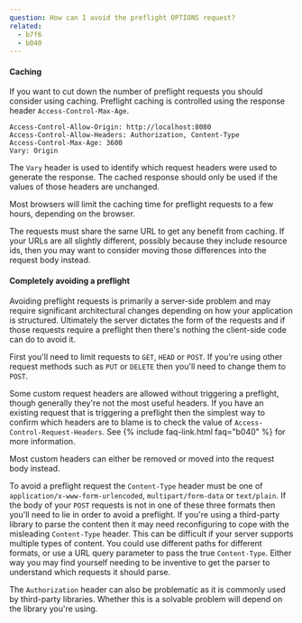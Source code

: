 ```yaml
---
question: How can I avoid the preflight OPTIONS request?
related:
  - b7f6
  - b040
---
```


#### Caching

If you want to cut down the number of preflight requests you should consider using caching. Preflight caching is
controlled using the response header `Access-Control-Max-Age`.

```
Access-Control-Allow-Origin: http://localhost:8080
Access-Control-Allow-Headers: Authorization, Content-Type
Access-Control-Max-Age: 3600
Vary: Origin
```

The `Vary` header is used to identify which request headers were used to generate the response. The cached response
should only be used if the values of those headers are unchanged.

Most browsers will limit the caching time for preflight requests to a few hours, depending on the browser.

The requests must share the same URL to get any benefit from caching. If your URLs are all slightly different, possibly
because they include resource ids, then you may want to consider moving those differences into the request body instead.

#### Completely avoiding a preflight

Avoiding preflight requests is primarily a server-side problem and may require significant architectural changes
depending on how your application is structured. Ultimately the server dictates the form of the requests and if those
requests require a preflight then there's nothing the client-side code can do to avoid it.

First you'll need to limit requests to `GET`, `HEAD` or `POST`. If you're using other request methods such as `PUT` or
`DELETE` then you'll need to change them to `POST`.

Some custom request headers are allowed without triggering a preflight, though generally they're not the most useful
headers. If you have an existing request that is triggering a preflight then the simplest way to confirm which headers
are to blame is to check the value of `Access-Control-Request-Headers`. See {% include faq-link.html faq="b040" %} for
more information.

Most custom headers can either be removed or moved into the request body instead.

To avoid a preflight request the `Content-Type` header must be one of `application/x-www-form-urlencoded`,
`multipart/form-data` or `text/plain`. If the body of your `POST` requests is not in one of these three formats then
you'll need to lie in order to avoid a preflight. If you're using a third-party library to parse the content then it may
need reconfiguring to cope with the misleading `Content-Type` header. This can be difficult if your server supports
multiple types of content. You could use different paths for different formats, or use a URL query parameter to pass the
true `Content-Type`. Either way you may find yourself needing to be inventive to get the parser to understand which
requests it should parse.

The `Authorization` header can also be problematic as it is commonly used by third-party libraries. Whether this is a
solvable problem will depend on the library you're using.
